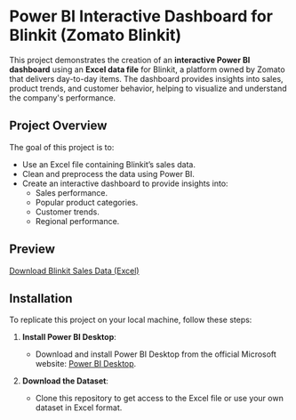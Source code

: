 # Power BI Interactive Dashboard for Blinkit (Zomato Blinkit)

This project demonstrates the creation of an **interactive Power BI dashboard** using an **Excel data file** for Blinkit, a platform owned by Zomato that delivers day-to-day items. The dashboard provides insights into sales, product trends, and customer behavior, helping to visualize and understand the company's performance.

## Project Overview

The goal of this project is to:

- Use an Excel file containing Blinkit’s sales data.
- Clean and preprocess the data using Power BI.
- Create an interactive dashboard to provide insights into:
  - Sales performance.
  - Popular product categories.
  - Customer trends.
  - Regional performance.
 

## Preview
[Download Blinkit Sales Data (Excel)](https://drive.google.com/file/d/16f9PTgn2IHdLTh0Hq55hcs99kT2-w921/view?usp=sharing)

## Installation

To replicate this project on your local machine, follow these steps:

1. **Install Power BI Desktop**:
   - Download and install Power BI Desktop from the official Microsoft website: [Power BI Desktop](https://powerbi.microsoft.com/en-us/downloads/).

2. **Download the Dataset**:
   - Clone this repository to get access to the Excel file or use your own dataset in Excel format.


